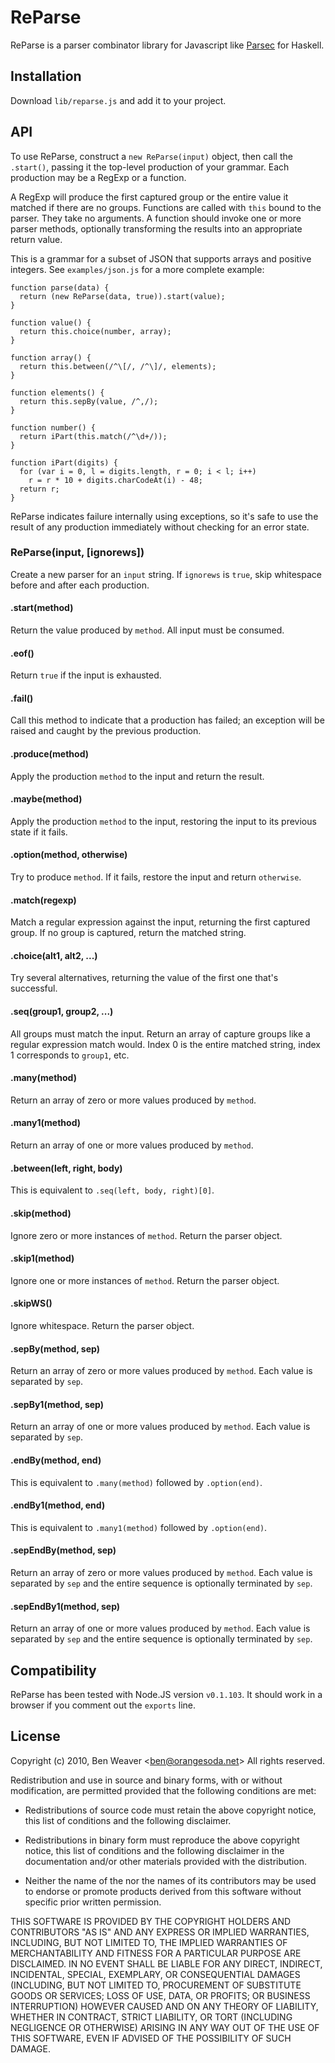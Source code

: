 # ReParse #

ReParse is a parser combinator library for Javascript like [Parsec][1]
for Haskell.

## Installation ##

Download `lib/reparse.js` and add it to your project.

[1]: http://legacy.cs.uu.nl/daan/parsec.html

## API ##

To use ReParse, construct a `new ReParse(input)` object, then call the
`.start()`, passing it the top-level production of your grammar.  Each
production may be a RegExp or a function.

A RegExp will produce the first captured group or the entire value it
matched if there are no groups.  Functions are called with `this`
bound to the parser.  They take no arguments.  A function should
invoke one or more parser methods, optionally transforming the results
into an appropriate return value.

This is a grammar for a subset of JSON that supports arrays and
positive integers.  See `examples/json.js` for a more complete
example:

    function parse(data) {
      return (new ReParse(data, true)).start(value);
    }

    function value() {
      return this.choice(number, array);
    }

    function array() {
      return this.between(/^\[/, /^\]/, elements);
    }

    function elements() {
      return this.sepBy(value, /^,/);
    }

    function number() {
      return iPart(this.match(/^\d+/));
    }

    function iPart(digits) {
      for (var i = 0, l = digits.length, r = 0; i < l; i++)
        r = r * 10 + digits.charCodeAt(i) - 48;
      return r;
    }

ReParse indicates failure internally using exceptions, so it's safe to
use the result of any production immediately without checking for an
error state.

### ReParse(input, [ignorews]) ###

Create a new parser for an `input` string.  If `ignorews` is `true`,
skip whitespace before and after each production.

#### .start(method) ####

Return the value produced by `method`.  All input must be consumed.

#### .eof() ####

Return `true` if the input is exhausted.

#### .fail() ####

Call this method to indicate that a production has failed; an
exception will be raised and caught by the previous production.

#### .produce(method) ####

Apply the production `method` to the input and return the result.

#### .maybe(method) ####

Apply the production `method` to the input, restoring the input to its
previous state if it fails.

#### .option(method, otherwise) ####

Try to produce `method`.  If it fails, restore the input and return
`otherwise`.

#### .match(regexp) ####

Match a regular expression against the input, returning the first
captured group.  If no group is captured, return the matched string.

#### .choice(alt1, alt2, ...) ####

Try several alternatives, returning the value of the first one that's
successful.

#### .seq(group1, group2, ...) ####

All groups must match the input.  Return an array of capture groups
like a regular expression match would.  Index 0 is the entire matched
string, index 1 corresponds to `group1`, etc.

#### .many(method) ####

Return an array of zero or more values produced by `method`.

#### .many1(method) ####

Return an array of one or more values produced by `method`.

#### .between(left, right, body) ####

This is equivalent to `.seq(left, body, right)[0]`.

#### .skip(method) ####

Ignore zero or more instances of `method`.  Return the parser object.

#### .skip1(method) ####

Ignore one or more instances of `method`.  Return the parser object.

#### .skipWS() ####

Ignore whitespace.  Return the parser object.

#### .sepBy(method, sep) ####

Return an array of zero or more values produced by `method`.  Each
value is separated by `sep`.

#### .sepBy1(method, sep) ####

Return an array of one or more values produced by `method`.  Each
value is separated by `sep`.

#### .endBy(method, end) ####

This is equivalent to `.many(method)` followed by `.option(end)`.

#### .endBy1(method, end) ####

This is equivalent to `.many1(method)` followed by `.option(end)`.

#### .sepEndBy(method, sep) ####

Return an array of zero or more values produced by `method`.  Each
value is separated by `sep` and the entire sequence is optionally
terminated by `sep`.

#### .sepEndBy1(method, sep) ####

Return an array of one or more values produced by `method`.  Each
value is separated by `sep` and the entire sequence is optionally
terminated by `sep`.

## Compatibility ##

ReParse has been tested with Node.JS version `v0.1.103`.  It should
work in a browser if you comment out the `exports` line.

## License ##

Copyright (c) 2010, Ben Weaver &lt;ben@orangesoda.net&gt;
All rights reserved.

Redistribution and use in source and binary forms, with or without
modification, are permitted provided that the following conditions are
met:

* Redistributions of source code must retain the above copyright
  notice, this list of conditions and the following disclaimer.

* Redistributions in binary form must reproduce the above copyright
  notice, this list of conditions and the following disclaimer in the
  documentation and/or other materials provided with the distribution.

* Neither the name of the <organization> nor the names of its
  contributors may be used to endorse or promote products derived from
  this software without specific prior written permission.

THIS SOFTWARE IS PROVIDED BY THE COPYRIGHT HOLDERS AND CONTRIBUTORS
"AS IS" AND ANY EXPRESS OR IMPLIED WARRANTIES, INCLUDING, BUT NOT
LIMITED TO, THE IMPLIED WARRANTIES OF MERCHANTABILITY AND FITNESS FOR
A PARTICULAR PURPOSE ARE DISCLAIMED. IN NO EVENT SHALL <COPYRIGHT
HOLDER> BE LIABLE FOR ANY DIRECT, INDIRECT, INCIDENTAL, SPECIAL,
EXEMPLARY, OR CONSEQUENTIAL DAMAGES (INCLUDING, BUT NOT LIMITED TO,
PROCUREMENT OF SUBSTITUTE GOODS OR SERVICES; LOSS OF USE, DATA, OR
PROFITS; OR BUSINESS INTERRUPTION) HOWEVER CAUSED AND ON ANY THEORY OF
LIABILITY, WHETHER IN CONTRACT, STRICT LIABILITY, OR TORT (INCLUDING
NEGLIGENCE OR OTHERWISE) ARISING IN ANY WAY OUT OF THE USE OF THIS
SOFTWARE, EVEN IF ADVISED OF THE POSSIBILITY OF SUCH DAMAGE.

